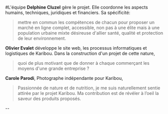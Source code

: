 #L'équipe
**Delphine Cluzel** gère le projet. Elle coordonne les aspects humains, techniques, juridiques et financiers. Sa spécificité:
> mettre en commun les compétences de chacun pour proposer un marché en ligne complet, accessible, non pas à une élite mais à une population urbaine mixte désireuse d'allier santé, qualité et protection de leur environnement.


**Olivier Evalet** développe le site web, les processus informatiques et logistiques de Karibou. Dans la construction d'un projet de cette nature,
> quoi de plus motivant que de donner à chaque commerçant les moyens d'une grande entreprise ?


**Carole Parodi**, Photographe indépendante pour Karibou,
>Passionnée de nature et de nutrition, je me suis naturellement sentie attirée par le projet Karibou. Ma contribution est de révéler à l’oeil la saveur des produits proposés.

--
